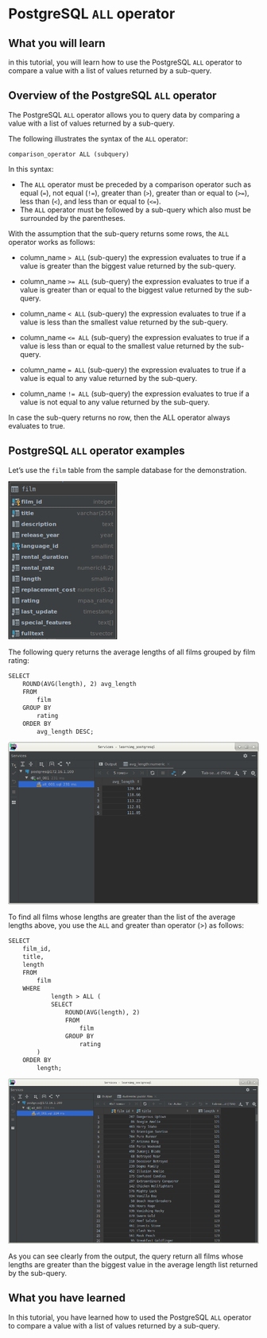 # PostgreSQL `ALL` operator

## What you will learn

in this tutorial, you will learn how to use the PostgreSQL `ALL` operator to compare a value with a list of values 
returned by a sub-query.

## Overview of the PostgreSQL `ALL` operator

The PostgreSQL `ALL` operator allows you to query data by comparing a value with a list of values returned by a 
sub-query.

The following illustrates the syntax of the `ALL` operator:

    comparison_operator ALL (subquery)
    
In this syntax:

- The `ALL` operator must be preceded by a comparison operator such as equal (`=`), not equal (`!=`), greater than 
(`>`), greater than or equal to (`>=`), less than (`<`), and less than or equal to (`<=`).
- The `ALL` operator must be followed by a sub-query which also must be surrounded by the parentheses.

With the assumption that the sub-query returns some rows, the `ALL` operator works as follows:

- column_name `> ALL` (sub-query) the expression evaluates to true if a value is greater than the biggest value 
returned by the sub-query.

- column_name `>= ALL` (sub-query) the expression evaluates to true if a value is greater than or equal to the biggest 
value returned by the sub-query.

- column_name `< ALL` (sub-query) the expression evaluates to true if a value is less than the smallest value returned 
by the sub-query.

- column_name `<= ALL` (sub-query) the expression evaluates to true if a value is less than or equal to the smallest 
value returned by the sub-query.

- column_name `= ALL` (sub-query) the expression evaluates to true if a value is equal to any value returned by the 
sub-query.

- column_name `!= ALL` (sub-query) the expression evaluates to true if a value is not equal to any value returned by 
the sub-query.

In case the sub-query returns no row, then the ALL operator always evaluates to true.

## PostgreSQL `ALL` operator examples

Let’s use the `film` table from the sample database for the demonstration.

![Film](../images/film.png)

The following query returns the average lengths of all films grouped by film rating:

    SELECT
        ROUND(AVG(length), 2) avg_length
        FROM
            film
        GROUP BY
            rating
        ORDER BY
            avg_length DESC;
            
![All 001](../images/all_001.png)

To find all films whose lengths are greater than the list of the average lengths above, you use the `ALL` and greater 
than operator (>) as follows:

    SELECT
        film_id,
        title,
        length
        FROM
            film
        WHERE
                length > ALL (
                SELECT
                    ROUND(AVG(length), 2)
                    FROM
                        film
                    GROUP BY
                        rating
            )
        ORDER BY
            length;
            
![All 002](../images/all_002.png)

As you can see clearly from the output, the query return all films whose lengths are greater than the biggest value in 
the average length list returned by the sub-query.

## What you have learned

In this tutorial, you have learned how to used the PostgreSQL `ALL` operator to compare a value with a list of values 
returned by a sub-query.